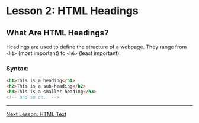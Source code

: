 # Lesson 2: HTML Headings

## What Are HTML Headings?
Headings are used to define the structure of a webpage. They range from `<h1>` (most important) to `<h6>` (least important).

### Syntax:
```html
<h1>This is a heading</h1>
<h2>This is a sub-heading</h2>
<h3>This is a smaller heading</h3>
<!-- and so on.. -->
```

---

[Next Lesson: HTML Text](../03-html-text/README.md)